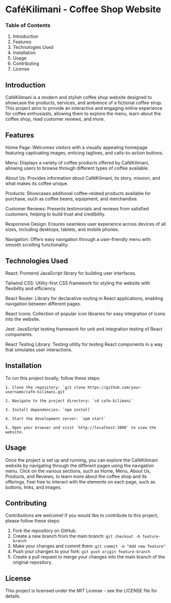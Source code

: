 # CaféKilimani - Coffee Shop Website

### Table of Contents

1. Introduction
2. Features
3. Technologies Used
4. Installation
5. Usage
6. Contributing
7. License

## Introduction

CaféKilimani is a modern and stylish coffee shop website designed to showcase the products, services, and ambience of a fictional coffee shop. This project aims to provide an interactive and engaging online experience for coffee enthusiasts, allowing them to explore the menu, learn about the coffee shop, read customer reviews, and more.

## Features

Home Page: Welcomes visitors with a visually appealing homepage featuring captivating images, enticing taglines, and calls-to-action buttons.

Menu: Displays a variety of coffee products offered by CaféKilimani, allowing users to browse through different types of coffee available.

About Us: Provides information about CaféKilimani, its story, mission, and what makes its coffee unique.

Products: Showcases additional coffee-related products available for purchase, such as coffee beans, equipment, and merchandise.

Customer Reviews: Presents testimonials and reviews from satisfied customers, helping to build trust and credibility.

Responsive Design: Ensures seamless user experience across devices of all sizes, including desktops, tablets, and mobile phones.

Navigation: Offers easy navigation through a user-friendly menu with smooth scrolling functionality.

## Technologies Used

React: Frontend JavaScript library for building user interfaces.

Tailwind CSS: Utility-first CSS framework for styling the website with flexibility and efficiency.

React Router: Library for declarative routing in React applications, enabling navigation between different pages.

React Icons: Collection of popular icon libraries for easy integration of icons into the website.

Jest: JavaScript testing framework for unit and integration testing of React components.

React Testing Library: Testing utility for testing React components in a way that simulates user interactions.


## Installation

To run this project locally, follow these steps:

    1. Clone the repository: `git clone https://github.com/your-username/cafe-kilimani.git`

    2. Navigate to the project directory: `cd cafe-kilimani`

    3. Install dependencies: `npm install`

    4. Start the development server: `npm start`

    5. Open your browser and visit `http://localhost:3000` to view the website.


## Usage

Once the project is set up and running, you can explore the CaféKilimani website by navigating through the different pages using the navigation menu. Click on the various sections, such as Home, Menu, About Us, Products, and Reviews, to learn more about the coffee shop and its offerings. Feel free to interact with the elements on each page, such as buttons, links, and images.

## Contributing

Contributions are welcome! If you would like to contribute to this project, please follow these steps:

 1. Fork the repository on GitHub.
 2. Create a new branch from the main branch: `git checkout -b feature-branch`
 3. Make your changes and commit them: `git commit -m "Add new feature"`
 4. Push your changes to your fork: `git push origin feature-branch`
 5. Create a pull request to merge your changes into the main branch of the original repository.


## License

This project is licensed under the MIT License - see the LICENSE file for details.